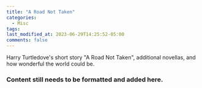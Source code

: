 ```yaml
---
title: "A Road Not Taken"
categories:
  - Misc
tags:
last_modified_at: 2023-06-29T14:25:52-05:00
comments: false
---
```

Harry Turtledove's short story "A Road Not Taken", additional novellas, and how wonderful the world could be.

### Content still needs to be formatted and added here.
